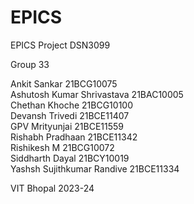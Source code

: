# EPICS
EPICS Project 
DSN3099 

Group 33

Ankit Sankar                 21BCG10075  
Ashutosh Kumar Shrivastava   21BAC10005  
Chethan Khoche               21BCG10100  
Devansh Trivedi              21BCE11407  
GPV Mrityunjai               21BCE11559  
Rishabh Pradhaan             21BCE11342  
Rishikesh M                  21BCG10072  
Siddharth Dayal              21BCY10019  
Yashsh Sujithkumar Randive   21BCE11334  


VIT Bhopal 2023-24
